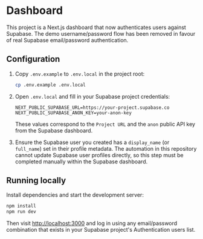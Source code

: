 # Dashboard

This project is a Next.js dashboard that now authenticates users against Supabase. The demo username/password flow has been removed in favour of real Supabase email/password authentication.

## Configuration

1. Copy `.env.example` to `.env.local` in the project root:

   ```bash
   cp .env.example .env.local
   ```

2. Open `.env.local` and fill in your Supabase project credentials:

   ```env
   NEXT_PUBLIC_SUPABASE_URL=https://your-project.supabase.co
   NEXT_PUBLIC_SUPABASE_ANON_KEY=your-anon-key
   ```

   These values correspond to the `Project URL` and the `anon` public API key from the Supabase dashboard.

3. Ensure the Supabase user you created has a `display_name` (or `full_name`) set in their profile metadata. The automation in this repository cannot update Supabase user profiles directly, so this step must be completed manually within the Supabase dashboard.

## Running locally

Install dependencies and start the development server:

```bash
npm install
npm run dev
```

Then visit [http://localhost:3000](http://localhost:3000) and log in using any email/password combination that exists in your Supabase project's Authentication users list.
